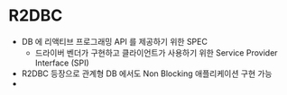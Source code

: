 # R2DBC
- DB 에 리액티브 프로그래밍 API 를 제공하기 위한 SPEC
  - 드라이버 벤더가 구현하고 클라이언트가 사용하기 위한 Service Provider Interface (SPI)
- R2DBC 등장으로 관계형 DB 에서도 Non Blocking 애플리케이션 구현 가능
- 